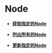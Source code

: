# Node<a name="cce_02_0177"></a>

-   **[获取指定的Node](获取指定的Node.md)**  

-   **[列出所有的Node](列出所有的Node.md)**  

-   **[更新指定的Node](更新指定的Node.md)**  


